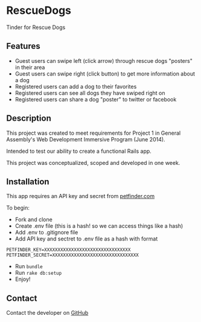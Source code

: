 # RescueDogs
Tinder for Rescue Dogs

## Features
* Guest users can swipe left (click arrow) through rescue dogs "posters" in their area
* Guest users can swipe right (click button) to get more information about a dog
* Registered users can add a dog to their favorites
* Registered users can see all dogs they have swiped right on
* Registered users can share a dog "poster" to twitter or facebook

## Description
This project was created to meet requirements for Project 1 in General Assembly's Web Development Immersive Program (June 2014).

Intended to test our ability to create a functional Rails app.

This project was conceptualized, scoped and developed in one week.

## Installation
This app requires an API key and secret from [petfinder.com](https://www.petfinder.com/developers/api-docs)

To begin:
* Fork and clone
* Create .env file (this is a hash! so we can access things like a hash)
* Add .env to .gitignore file
* Add API key and sectret to .env file as a hash with format
```
PETFINDER_KEY=XXXXXXXXXXXXXXXXXXXXXXXXXXXXXXXX
PETFINDER_SECRET=XXXXXXXXXXXXXXXXXXXXXXXXXXXXXXXX
```
* Run ```bundle```
* Run ```rake db:setup```
* Enjoy!

## Contact
Contact the developer on [GitHub](https://github.com/devindreszer/)
